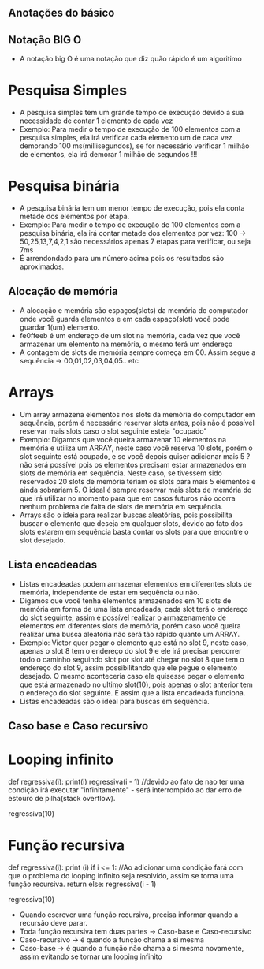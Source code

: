 ## Anotações do básico

## Notação BIG O
- A notação big O é uma notação que diz quão rápido é um algoritimo

# Pesquisa Simples
- A pesquisa simples tem um grande tempo de execução devido a sua necessidade de contar 1 elemento de cada vez
- Exemplo: Para medir o tempo de execução de 100 elementos com a pesquisa simples, ela irá verificar cada elemento um de cada vez demorando 100 ms(millisegundos), se for necessário verificar 1 milhão de elementos, ela irá demorar 1 milhão de segundos !!!

# Pesquisa binária
- A pesquisa binária tem um menor tempo de execução, pois ela conta metade dos elementos por etapa.
- Exemplo: Para medir o tempo de execução de 100 elementos com a pesquisa binária, ela irá contar metade dos elementos por vez: 100 -> 50,25,13,7,4,2,1 são necessários apenas 7 etapas para verificar, ou seja 7ms
- É arrendondado para um número acima pois os resultados são aproximados.

## Alocação de memória
- A alocação e memória são espaços(slots) da memória do computador onde você guarda elementos e em cada espaço(slot) você pode guardar 1(um) elemento.
- fe0ffeeb é um endereço de um slot na memória, cada vez que você armazenar um elemento na memória, o mesmo terá um endereço
- A contagem de slots de memória sempre começa em 00. Assim segue a sequência -> 00,01,02,03,04,05.. etc

# Arrays
- Um array armazena elementos nos slots da memória do computador em sequência, porém é necessário reservar slots antes, pois não é possível reservar mais slots caso o slot seguinte esteja "ocupado"
- Exemplo: Digamos que você queira armazenar 10 elementos na memória e utiliza um ARRAY, neste caso você reserva 10 slots, porém o slot seguinte está ocupado, e se você depois quiser adicionar mais 5 ? não será possível pois os elementos precisam estar armazenados em slots de memória em sequência. Neste caso, se tivessem sido reservados 20 slots de memória teriam os slots para mais 5 elementos e ainda sobrariam 5. O ideal é sempre reservar mais slots de memória do que irá utilizar no momento para que em casos futuros não ocorra nenhum problema de falta de slots de memória em sequência.
- Arrays são o ideia para realizar buscas aleatórias, pois possibilita buscar o elemento que deseja em qualquer slots, devido ao fato dos slots estarem em sequência basta contar os slots para que encontre o slot desejado.

## Lista encadeadas
- Listas encadeadas podem armazenar elementos em diferentes slots de memória, independente de estar em sequência ou não.
- Digamos que você tenha elementos armazenados em 10 slots de memória em forma de uma lista encadeada, cada slot terá o endereço do slot seguinte, assim é possível realizar o armazenamento de elementos em diferentes slots de memória, porém caso você queira realizar uma busca aleatória não será tão rápido quanto um ARRAY.
- Exemplo: Victor quer pegar o elemento que está no slot 9, neste caso, apenas o slot 8 tem o endereço do slot 9 e ele irá precisar percorrer todo o caminho seguindo slot por slot até chegar no slot 8 que tem o endereço do slot 9, assim possibilitando que ele pegue o elemento desejado. O mesmo aconteceria caso ele quisesse pegar o elemento que está armazenado no ultimo slot(10), pois apenas o slot anterior tem o endereço do slot seguinte. É assim que a lista encadeada funciona.
- Listas encadeadas são o ideal para buscas em sequência. 


## Caso base e Caso recursivo

# Looping infinito

def regressiva(i):
    print(i)
    regressiva(i - 1) //devido ao fato de nao ter uma condição irá executar "infinitamente" - será interrompido ao dar erro de estouro de pilha(stack overflow).

regressiva(10)

# Função recursiva

def regressiva(i):
    print (i)
    if i <= 1: //Ao adicionar uma condição fará com que o problema do looping infinito seja resolvido, assim se torna uma função recursiva.
        return
    else:
        regressiva(i - 1)

regressiva(10) 

- Quando escrever uma função recursiva, precisa informar quando a recursão deve parar.
- Toda função recursiva tem duas partes -> Caso-base e Caso-recursivo
- Caso-recursivo -> é quando a função chama a si mesma
- Caso-base -> é quando a função não chama a si mesma novamente, assim evitando se tornar um looping infinito
